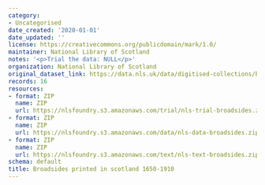 ```yaml
---
category:
- Uncategorised
date_created: '2020-01-01'
date_updated: ''
license: https://creativecommons.org/publicdomain/mark/1.0/
maintainer: National Library of Scotland
notes: '<p>Trial the data: NULL</p>'
organization: National Library of Scotland
original_dataset_link: https://data.nls.uk/data/digitised-collections/broadsides-printed-in-scotland/
records: 16
resources:
- format: ZIP
  name: ZIP
  url: https://nlsfoundry.s3.amazonaws.com/trial/nls-trial-broadsides.zip
- format: ZIP
  name: ZIP
  url: https://nlsfoundry.s3.amazonaws.com/data/nls-data-broadsides.zip
- format: ZIP
  name: ZIP
  url: https://nlsfoundry.s3.amazonaws.com/text/nls-text-broadsides.zip
schema: default
title: Broadsides printed in scotland 1650-1910
---
```

